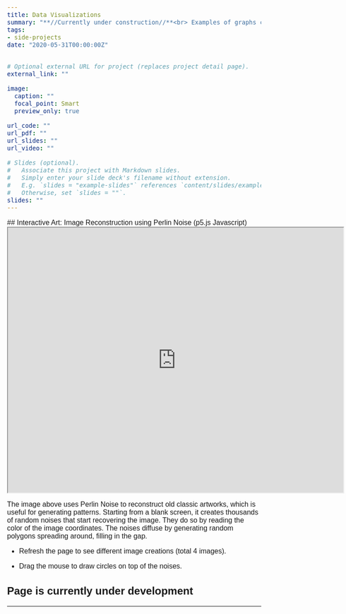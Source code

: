 ```yaml
---
title: Data Visualizations
summary: "**//Currently under construction//**<br> Examples of graphs created using Python and MATLAB, and their source codes"
tags:
- side-projects
date: "2020-05-31T00:00:00Z"


# Optional external URL for project (replaces project detail page).
external_link: ""

image:
  caption: ""
  focal_point: Smart
  preview_only: true

url_code: ""
url_pdf: ""
url_slides: ""
url_video: ""

# Slides (optional).
#   Associate this project with Markdown slides.
#   Simply enter your slide deck's filename without extension.
#   E.g. `slides = "example-slides"` references `content/slides/example-slides.md`.
#   Otherwise, set `slides = ""`.
slides: ""
---
```

<body style="font-family:Arial; font-size: 12pt">
## Interactive Art: Image Reconstruction using Perlin Noise (p5.js Javascript)
</div><iframe src="https://editor.p5js.org/jeon11/embed/w2Ugnl4dR" width="760" height="600">Image Reconstruction using Perlin Noise (Javascript- p5.js) </iframe>

The image above uses Perlin Noise to reconstruct old classic artworks, which is useful for generating patterns. Starting from a blank screen, it creates thousands of random noises that start recovering the image. They do so by reading the color of the image coordinates. The noises diffuse by generating random polygons spreading around, filling in the gap.

- Refresh the page to see different image creations (total 4 images).

- Drag the mouse to draw circles on top of the noises.


## Page is currently under development
---
<br>
</body>
